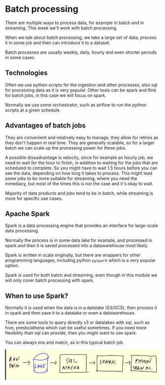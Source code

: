 # Batch processing

There are multiple ways to process data, for example in batch and in streaming. This week we'll work with batch processing.

When we talk about batch processing, we take a large set of data, process it in some job and then can introduce it to a dataset. 

Batch processes are usually weekly, daily, hourly and even shorter periods in some cases.

## Technologies

Often we use python scripts for the ingestion and other processes, also sql for processing data as it is very popular. Other tools can be spark and flink for batch jobs, in this case we will focus on spark.

Normally we use some orchestrator, such as airflow to run the python scripts at a given schedule.

## Advantages of batch jobs

They are convenient and relatively easy to manage, they allow for retries as they don't happen in real time. They are generally scalable, so for a larger batch we can scale up the processing power for these jobs.

A possible dissadvantage is velocity, since for example an hourly job, we need to wait for the hour to finish, in addition to waiting for the jobs that are scheduled to complete. So you might have to wait 1.5 hours before you can see the data, depending on how long it takes to process. This might lead some jobs to be more suitable for streaming, where you need the inmediacy, but most of the times this is not the case and it's okay to wait.

Majority of data products and jobs tend to be in batch, while streaming is more for specific use cases.


## Apache Spark

Spark is a data processing engine that provides an interface for large-scale data processing.

Normally the process is in some data lake for example, and processed in spark and then it is saved processed into a datawarehouse most likely.

Spark is written in scala originally, but there are wrappers for other programming languages, including python `pyspark` which is a very popular option. 

Spark is used for both batch and streaming, even though in this module we will only cover batch processing with spark.

## When to use Spark?

Normally it is used when the data is in a datalake (S3/GCS), then process it in spark and then save it to a datalake or even a datawarehouse.

There are some tools to query directly s3 or datalakes with sql, such as hive, presto/athena which can be useful sometimes. If you need more flexibility than sql can provide, then you might want to use spark.

You can always mix and match, as in this typical batch job

![typical batch job](images/01_typical_batch_job.png)

